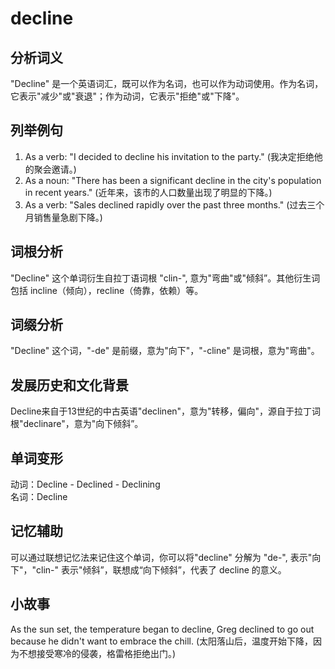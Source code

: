 # decline

## 分析词义

  

"Decline" 是一个英语词汇，既可以作为名词，也可以作为动词使用。作为名词，它表示"减少"或"衰退"；作为动词，它表示"拒绝"或"下降"。

  

## 列举例句

  

1.  As a verb: "I decided to decline his invitation to the party." (我决定拒绝他的聚会邀请。)
2.  As a noun: "There has been a significant decline in the city's population in recent years." (近年来，该市的人口数量出现了明显的下降。)
3.  As a verb: "Sales declined rapidly over the past three months." (过去三个月销售量急剧下降。)

  

## 词根分析

  

"Decline" 这个单词衍生自拉丁语词根 "clin-", 意为"弯曲"或"倾斜”。其他衍生词包括 incline（倾向），recline（倚靠，依赖）等。

  

## 词缀分析

  

"Decline" 这个词，"-de" 是前缀，意为"向下"，"-cline" 是词根，意为"弯曲"。

  

## 发展历史和文化背景

  

Decline来自于13世纪的中古英语"declinen"，意为"转移，偏向"，源自于拉丁词根"declinare"，意为"向下倾斜”。

  

## 单词变形

  

动词：Decline - Declined - Declining  
名词：Decline

  

## 记忆辅助

  

可以通过联想记忆法来记住这个单词，你可以将"decline" 分解为 "de-", 表示"向下"，"clin-" 表示"倾斜”，联想成“向下倾斜”，代表了 decline 的意义。

  

## 小故事

  

As the sun set, the temperature began to decline, Greg declined to go out because he didn't want to embrace the chill. (太阳落山后，温度开始下降，因为不想接受寒冷的侵袭，格雷格拒绝出门。)
